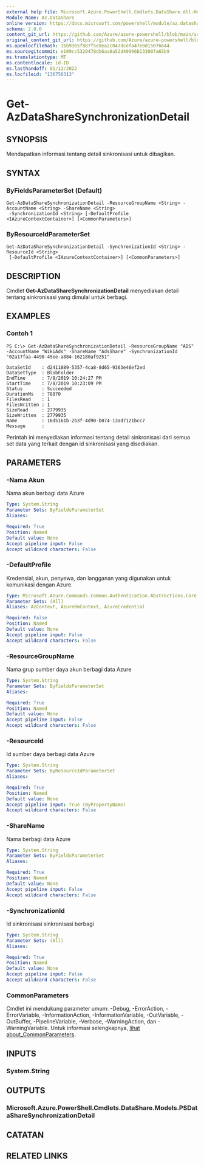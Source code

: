 ```yaml
---
external help file: Microsoft.Azure.PowerShell.Cmdlets.DataShare.dll-Help.xml
Module Name: Az.DataShare
online version: https://docs.microsoft.com/powershell/module/az.datashare/get-azdatasharesynchronizationdetail
schema: 2.0.0
content_git_url: https://github.com/Azure/azure-powershell/blob/main/src/DataShare/DataShare/help/Get-AzDataShareSynchronizationDetail.md
original_content_git_url: https://github.com/Azure/azure-powershell/blob/main/src/DataShare/DataShare/help/Get-AzDataShareSynchronizationDetail.md
ms.openlocfilehash: 1bb9365f887f5e8ea2c047dcefa47e0d15076644
ms.sourcegitcommit: e109cc5320478db6aa8a52d49996b133007a65b9
ms.translationtype: MT
ms.contentlocale: id-ID
ms.lasthandoff: 01/12/2022
ms.locfileid: "136756313"
---
```

# Get-AzDataShareSynchronizationDetail

## SYNOPSIS
Mendapatkan informasi tentang detail sinkronisasi untuk dibagikan.

## SYNTAX

### ByFieldsParameterSet (Default)
```
Get-AzDataShareSynchronizationDetail -ResourceGroupName <String> -AccountName <String> -ShareName <String>
 -SynchronizationId <String> [-DefaultProfile <IAzureContextContainer>] [<CommonParameters>]
```

### ByResourceIdParameterSet
```
Get-AzDataShareSynchronizationDetail -SynchronizationId <String> -ResourceId <String>
 [-DefaultProfile <IAzureContextContainer>] [<CommonParameters>]
```

## DESCRIPTION
Cmdlet **Get-AzDataShareSynchronizationDetail** menyediakan detail tentang sinkronisasi yang dimulai untuk berbagi.

## EXAMPLES

### Contoh 1
```
PS C:\> Get-AzDataShareSynchronizationDetail -ResourceGroupName "ADS" -AccountName "WikiAds" -ShareName "AdsShare" -SynchronizationId "02a17faa-4498-45ee-a884-162180af9251"

DataSetId    : d2411889-5357-4ca8-8d65-9363e46ef2ed
DataSetType  : BlobFolder
EndTime      : 7/8/2019 10:24:27 PM
StartTime    : 7/8/2019 10:23:09 PM
Status       : Succeeded
DurationMs   : 78870
FilesRead    : 1
FilesWritten : 1
SizeRead     : 2779935
SizeWritten  : 2779935
Name         : 16d5161b-2b3f-4d90-b074-13ad7121bcc7
Message      :
```

Perintah ini menyediakan informasi tentang detail sinkronisasi dari semua set data yang terkait dengan id sinkronisasi yang disediakan.

## PARAMETERS

### -Nama Akun
Nama akun berbagi data Azure

```yaml
Type: System.String
Parameter Sets: ByFieldsParameterSet
Aliases:

Required: True
Position: Named
Default value: None
Accept pipeline input: False
Accept wildcard characters: False
```

### -DefaultProfile
Kredensial, akun, penyewa, dan langganan yang digunakan untuk komunikasi dengan Azure.

```yaml
Type: Microsoft.Azure.Commands.Common.Authentication.Abstractions.Core.IAzureContextContainer
Parameter Sets: (All)
Aliases: AzContext, AzureRmContext, AzureCredential

Required: False
Position: Named
Default value: None
Accept pipeline input: False
Accept wildcard characters: False
```

### -ResourceGroupName
Nama grup sumber daya akun berbagi data Azure

```yaml
Type: System.String
Parameter Sets: ByFieldsParameterSet
Aliases:

Required: True
Position: Named
Default value: None
Accept pipeline input: False
Accept wildcard characters: False
```

### -ResourceId
Id sumber daya berbagi data Azure

```yaml
Type: System.String
Parameter Sets: ByResourceIdParameterSet
Aliases:

Required: True
Position: Named
Default value: None
Accept pipeline input: True (ByPropertyName)
Accept wildcard characters: False
```

### -ShareName
Nama berbagi data Azure

```yaml
Type: System.String
Parameter Sets: ByFieldsParameterSet
Aliases:

Required: True
Position: Named
Default value: None
Accept pipeline input: False
Accept wildcard characters: False
```

### -SynchronizationId
Id sinkronisasi sinkronisasi berbagi

```yaml
Type: System.String
Parameter Sets: (All)
Aliases:

Required: True
Position: Named
Default value: None
Accept pipeline input: False
Accept wildcard characters: False
```

### CommonParameters
Cmdlet ini mendukung parameter umum: -Debug, -ErrorAction, -ErrorVariable, -InformationAction, -InformationVariable, -OutVariable, -OutBuffer, -PipelineVariable, -Verbose, -WarningAction, dan -WarningVariable. Untuk informasi selengkapnya, [lihat about_CommonParameters](http://go.microsoft.com/fwlink/?LinkID=113216).

## INPUTS

### System.String

## OUTPUTS

### Microsoft.Azure.PowerShell.Cmdlets.DataShare.Models.PSDataShareSynchronizationDetail

## CATATAN

## RELATED LINKS
